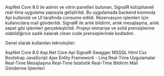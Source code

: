 AspNet Core 8.0 ile admin ve vitrin panelleri bulunan, SignalR kütüphaneli real-time uygulama yapısıyla geliştirildi. Bu uygulamada backend kısmında Api kullanıldı ve  UI tarafında consume edildi. Rezervasyon işlemleri için kullanıcılara mail gönderildi. SignalR ile anlık bildirim, anlık mesajlaşma, anlık sepet gibi işlemleri gerçekleştirildi. Projeyi mimariye ve solid prensiplerine olabildiğince sadık kalarak clean code prenseplerinde kodladım. 

Genel olarak kullanılan teknolojiler:

AspNet Core 8.0
Asp.Net Core Api
SignalR
Swagger
MSSQL
Html Css Bootstrap
JavaScript
Ajax
Entity Framework - Linq
Real-Time Uygulamalar
Real-Time Mesajlaşma
Real-Time İstatistik
Real-Time Bildirim
Mail Gönderme İşlemleri

